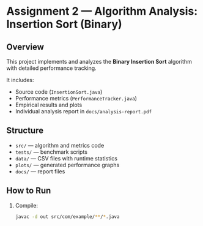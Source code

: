 # Assignment 2 — Algorithm Analysis: Insertion Sort (Binary)

## Overview
This project implements and analyzes the **Binary Insertion Sort** algorithm with detailed performance tracking.

It includes:
- Source code (`InsertionSort.java`)
- Performance metrics (`PerformanceTracker.java`)
- Empirical results and plots
- Individual analysis report in `docs/analysis-report.pdf`

## Structure
- `src/` — algorithm and metrics code  
- `tests/` — benchmark scripts  
- `data/` — CSV files with runtime statistics  
- `plots/` — generated performance graphs  
- `docs/` — report files  

## How to Run
1. Compile:
   ```bash
   javac -d out src/com/example/**/*.java
